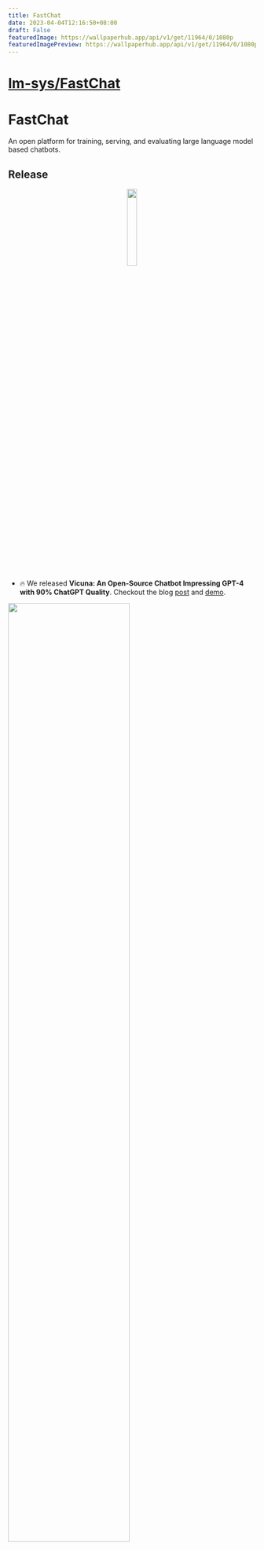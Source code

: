 ```yaml
---
title: FastChat
date: 2023-04-04T12:16:50+08:00
draft: False
featuredImage: https://wallpaperhub.app/api/v1/get/11964/0/1080p
featuredImagePreview: https://wallpaperhub.app/api/v1/get/11964/0/1080p
---
```


# [lm-sys/FastChat](https://github.com/lm-sys/FastChat)

# FastChat
An open platform for training, serving, and evaluating large language model based chatbots.

## Release

<p align="center">
<a href="https://vicuna.lmsys.org"><img src="assets/vicuna-logo.jpeg" width="20%"></a>
</p>

- 🔥 We released **Vicuna: An Open-Source Chatbot Impressing GPT-4 with 90% ChatGPT Quality**. Checkout the blog [post](https://vicuna.lmsys.org) and [demo](https://chat.lmsys.org/).

<a href="https://chat.lmsys.org"><img src="assets/demo-narrow.gif" width="70%"></a>

Join our [Discord](https://discord.gg/h6kCZb72G7) server and follow our [Twitter](https://twitter.com/lmsysorg) to get the latest updates.

## Contents
- [Install](#install)
- [Vicuna Weights](#vicuna-weights)
- [Serving](#serving)
- [Evaluation](#evaluation)
- [Fine-tuning](#fine-tuning)

## Install

### Method 1: With pip

```bash
# Install FastChat
pip3 install fschat

# Install a specific commit of huggingface/transformers
# Our released weights do not work with commits after this due to some upstream changes in the tokenizer.
pip3 install git+https://github.com/huggingface/transformers@c612628045822f909020f7eb6784c79700813eda
```

### Method 2: From source

1. Clone this repository and navigate to FastChat folder
```bash
git clone https://github.com/lm-sys/FastChat.git
cd FastChat
```

2. Install Package
```bash
pip3 install --upgrade pip  # enable PEP 660 support
pip3 install -e .
```

## Vicuna Weights
We release [Vicuna](https://vicuna.lmsys.org/) weights as delta weights to comply with the LLaMA model license.
You can add our delta to the original LLaMA weights to obtain the Vicuna weights. Instructions:

1. Get the orignal LLaMA weights in the huggingface format by following the instructions [here](https://huggingface.co/docs/transformers/main/model_doc/llama).
2. Use the following scripts to get Vicuna weights by applying our delta. It will automatically download delta weights from our Hugging Face account.

**NOTE**:
Our released weights are only compatible with huggingface/transformers commit: `c612628045822f909020f7eb6784c79700813eda`.
The weights do not work with commits after this due to some upstream changes in the tokenizer. We install the correct version of
transformers when fastchat is installed.

### Vicuna-13B
This conversion command needs around 60 GB of CPU RAM.
```bash
python3 -m fastchat.model.apply_delta \
    --base /path/to/llama-13b \
    --target /output/path/to/vicuna-13b \
    --delta lmsys/vicuna-13b-delta-v0
```

### Vicuna-7B
Coming soon.

## Serving

### Command Line Interface

#### Single GPU
The command below requires around 28GB of GPU memory for Vicuna-13B.
```
python3 -m fastchat.serve.cli --model-name /path/to/vicuna/weights
```

#### Multi GPU
If you do not have enough GPU memory, you can use model parallelism to aggregate memory from multiple GPUs on the same machine.
```
python3 -m fastchat.serve.cli --model-name /path/to/vicuna/weights --num-gpus 2
```

#### CPU Only
This runs on the CPU only and does not require GPU. It requires around 60GB of CPU memory for Vicuna-13B.
```
python3 -m fastchat.serve.cli --model-name /path/to/vicuna/weights --device cpu
```

#### Others (Quantization, More Platforms)
Currently, we only provide some basic commands for running the model.
We are actively exploring methods to make the model easier to run on more platforms.
Contributions and pull requests are welcome.

### Web UI

#### Launch a controller
```bash
python3 -m fastchat.serve.controller
```

#### Launch a model worker
```bash
python3 -m fastchat.serve.model_worker --model-path /path/to/vicuna/weights
```
Wait until the process finishes loading the model and you see "Uvicorn running on ...".

#### Send a test message
```bash
python3 -m fastchat.serve.test_message --model-name vicuna-13b
```

#### Launch a gradio web server.
```bash
python3 -m fastchat.serve.gradio_web_server
```
#### You can open your browser and chat with a model now.

## Evaluation

Our AI-enhanced [evaluation](fastchat/eval) pipeline is based on GPT-4. Here are some high-level instructions for using the pipeline:

First, generate answers from different models. Use `qa_baseline_gpt35.py` for ChatGPT, or specify the model checkpoint and run `model_qa.py` for Vicuna and other models.

Then, use GPT-4 to generate reviews automatically, which can be done manually if the GPT-4 API is not available to you. Once you have your evaluation data, visualize the results by running `generate_webpage_data_from_table.py`, which generates data for a static website.

Finally, serve a static website under the `webpage` directory. You can simply use `python3 -m http.server` to serve the website locally.

Besides the evaluation workflow, we also document the data format used for evaluation, which is encoded with JSON Lines and includes information on models, prompts, reviewers, questions, answers, and reviews. You can customize the evaluation process or contribute to our project by accessing relevant [data](fastchat/eval/table/).

Check [evaluation](fastchat/eval) for detailed instructions.

## Fine-tuning
### Data

Vicuna is created by fine-tuning a LLaMA base model using approximately 70K user-shared conversations gathered from ShareGPT.com with public APIs. To ensure data quality, we convert the HTML back to markdown and filter out some inappropriate or low-quality samples. Additionally, we divide lengthy conversations into smaller segments that fit the model's maximum context length. For detailed instructions to clean the ShareGPT data, check out [here](docs/commands/data_cleaning.md).

Due to some concerns, we may not release the data at the moment. If you would like to try the fine-tuning code, you can try to run it with our [preprocessed alpaca dataset](playground/data/alpaca-data-conversation.json) (originally from [here](https://github.com/tatsu-lab/stanford_alpaca)).

### Code and Hyperparameters
We fine-tune the model using the code from [Stanford Alpaca](https://github.com/tatsu-lab/stanford_alpaca), with some modifications to support gradient checkpointing and [Flash Attention](https://github.com/HazyResearch/flash-attention). We use similar hyperparameters as the Stanford Alpaca.

| Hyperparameter | Global Batch Size | Learning rate | Epochs | Max length | Weight decay |
| --- | ---: | ---: | ---: | ---: | ---: |
| Vicuna-13B | 128 | 2e-5 | 3 | 2048 | 0 |

### Fine-tuning on Any Cloud with SkyPilot
[SkyPilot](https://github.com/skypilot-org/skypilot) is a framework built by UC Berkeley for easily and cost effectively running ML workloads on any cloud (AWS, GCP, Azure, Lambda, etc.). 
To use SkyPilot, install it with the following command and setup the cloud credentials locally following the instructions [here](https://skypilot.readthedocs.io/en/latest/getting-started/installation.html).
```bash
# Install skypilot from the master branch
pip install git+https://github.com/skypilot-org/skypilot.git
```
#### Vicuna
Vicuna can be trained on 8 A100 GPUs with 80GB memory. The following command will automatically launch a node satisfying the requirement, setup and run the training job on it.
```bash
sky launch -c vicuna -s scripts/train-vicuna.yaml --env WANDB_API_KEY
```
Other options are also valid:
```bash
# Launch it on managed spot to save 3x cost (train Vicuna-13B with around $300)
sky spot launch -n vicuna scripts/train-vicuna.yaml --env WANDB_API_KEY

# Train a 7B model
sky launch -c vicuna -s scripts/train-vicuna.yaml --env WANDB_API_KEY --env MODEL_SIZE=7
```
Note: Please make sure the `WANDB_API_KEY` has been setup on your local machine. You can find the API key on your [wandb profile page](https://wandb.ai/authorize). If you would like to train the model without using wandb, you can replace the `--env WANDB_API_KEY` flag with `--env WANDB_MODE=offline`.

#### Alpaca
Launch the training job with the following line (will be launched on a single node with 4 A100-80GB GPUs)
```
sky launch -c alpaca -s scripts/train-alpaca.yaml --env WANDB_API_KEY
```

### Fine-tuning with Local GPUs
Vicuna can also be trained on 8 A100 GPUs with 80GB memory with the following code. To train on fewer GPUs, you can reduce the `per_device_train_batch_size` and increase the `gradient_accumulation_steps` accordingly to keep the global batch size the same. To setup the environment, please see the setup section in [scripts/train-vicuna.yaml](scripts/train-vicuna.yaml).
```bash
torchrun --nnodes=1 --nproc_per_node=8 --master_port=<your_random_port> \
    fastchat/train/train_mem.py \
    --model_name_or_path <path-to-llama-model-weight> \
    --data_path <path-to-data> \
    --bf16 True \
    --output_dir ./checkpoints \
    --num_train_epochs 3 \
    --per_device_train_batch_size 4 \
    --per_device_eval_batch_size 4 \
    --gradient_accumulation_steps 1 \
    --evaluation_strategy "no" \
    --save_strategy "steps" \
    --save_steps 1200 \
    --save_total_limit 100 \
    --learning_rate 2e-5 \
    --weight_decay 0. \
    --warmup_ratio 0.03 \
    --lr_scheduler_type "cosine" \
    --logging_steps 1 \
    --fsdp "full_shard auto_wrap" \
    --fsdp_transformer_layer_cls_to_wrap 'LlamaDecoderLayer' \
    --tf32 True \
    --model_max_length 2048 \
    --gradient_checkpointing True \
    --lazy_preprocess True
```
